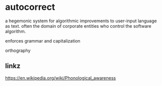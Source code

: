 # autocorrect

a hegemonic system for algorithmic improvements to user-input language as text. often the domain of corporate entities who control the software algorithm.

enforces grammar and capitalization

orthography

linkz
-----

<https://en.wikipedia.org/wiki/Phonological_awareness>
